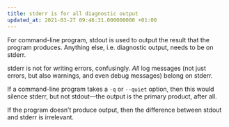 ```yaml
---
title: stderr is for all diagnostic output
updated_at: 2021-03-27 09:46:31.000000000 +01:00
---
```



For command-line program, stdout is used to output the result that the program produces. Anything else, i.e. diagnostic output, needs to be on stderr.

stderr is not for writing errors, confusingly. *All* log messages (not just errors, but also warnings, and even debug messages) belong on stderr.

If a command-line program takes a `-q` or `--quiet` option, then this would silence stderr, but not stdout—the output is the primary product, after all.

If the program doesn’t produce output, then the difference between stdout and stderr is irrelevant.